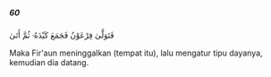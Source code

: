 ##### 60

<span class="ayah">فَتَوَلَّىٰ فِرْعَوْنُ فَجَمَعَ كَيْدَهُۥ ثُمَّ أَتَىٰ</span>

<span class="ayah_translation">Maka Fir'aun meninggalkan (tempat itu), lalu mengatur tipu dayanya, kemudian dia datang.</span>
